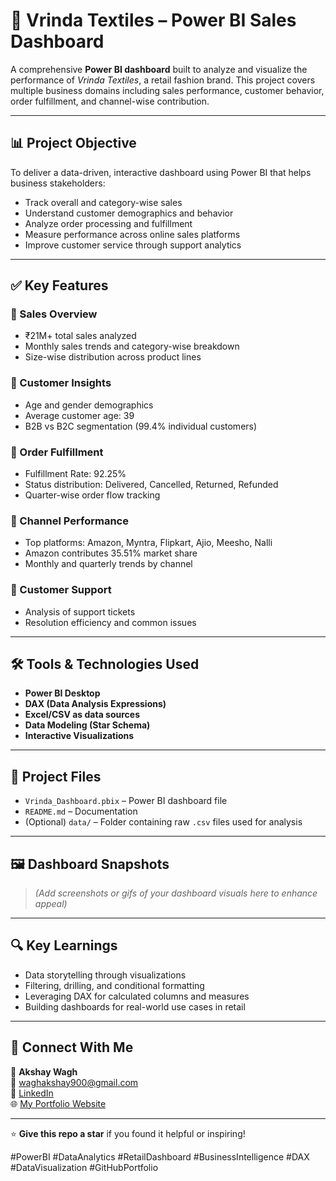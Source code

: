 # 🧵 Vrinda Textiles – Power BI Sales Dashboard

A comprehensive **Power BI dashboard** built to analyze and visualize the performance of *Vrinda Textiles*, a retail fashion brand. This project covers multiple business domains including sales performance, customer behavior, order fulfillment, and channel-wise contribution.

---

## 📊 Project Objective

To deliver a data-driven, interactive dashboard using Power BI that helps business stakeholders:
- Track overall and category-wise sales
- Understand customer demographics and behavior
- Analyze order processing and fulfillment
- Measure performance across online sales platforms
- Improve customer service through support analytics

---

## ✅ Key Features

### 🔹 Sales Overview
- ₹21M+ total sales analyzed
- Monthly sales trends and category-wise breakdown
- Size-wise distribution across product lines

### 🔹 Customer Insights
- Age and gender demographics
- Average customer age: 39
- B2B vs B2C segmentation (99.4% individual customers)

### 🔹 Order Fulfillment
- Fulfillment Rate: 92.25%
- Status distribution: Delivered, Cancelled, Returned, Refunded
- Quarter-wise order flow tracking

### 🔹 Channel Performance
- Top platforms: Amazon, Myntra, Flipkart, Ajio, Meesho, Nalli
- Amazon contributes 35.51% market share
- Monthly and quarterly trends by channel

### 🔹 Customer Support
- Analysis of support tickets
- Resolution efficiency and common issues

---

## 🛠️ Tools & Technologies Used

- **Power BI Desktop**
- **DAX (Data Analysis Expressions)**
- **Excel/CSV as data sources**
- **Data Modeling (Star Schema)**
- **Interactive Visualizations**

---

## 📁 Project Files

- `Vrinda_Dashboard.pbix` – Power BI dashboard file  
- `README.md` – Documentation  
- (Optional) `data/` – Folder containing raw `.csv` files used for analysis

---

## 🖼️ Dashboard Snapshots

> *(Add screenshots or gifs of your dashboard visuals here to enhance appeal)*

---

## 🔍 Key Learnings

- Data storytelling through visualizations
- Filtering, drilling, and conditional formatting
- Leveraging DAX for calculated columns and measures
- Building dashboards for real-world use cases in retail

---

## 🙌 Connect With Me

👤 **Akshay Wagh**  
📧 [waghakshay900@gmail.com](mailto:waghakshay900@gmail.com)  
🔗 [LinkedIn](https://www.linkedin.com/in/yourprofile)  
🌐 [My Portfolio Website](https://akshay-wagh-da.netlify.app)

---

⭐ **Give this repo a star** if you found it helpful or inspiring!

#PowerBI #DataAnalytics #RetailDashboard #BusinessIntelligence #DAX #DataVisualization #GitHubPortfolio
